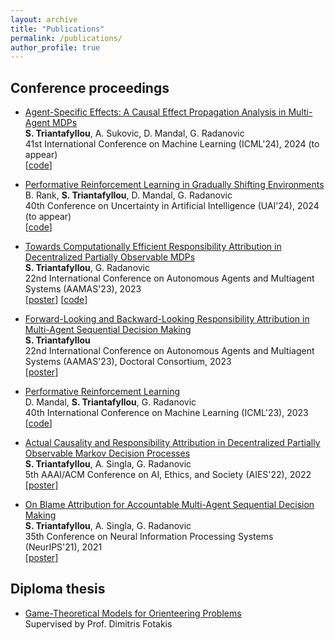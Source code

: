 ```yaml
---
layout: archive
title: "Publications"
permalink: /publications/
author_profile: true
---
```


Conference proceedings
------------
- [Agent-Specific Effects: A Causal Effect Propagation Analysis in Multi-Agent MDPs](https://arxiv.org/abs/2310.11334) <br>**S. Triantafyllou**, A. Sukovic, D. Mandal, G. Radanovic <br> 41st International Conference on Machine Learning (ICML'24), 2024 (to appear) <br> [[code](https://github.com/stelios30/agent-specific-effects.git)]

- [Performative Reinforcement Learning in Gradually Shifting Environments](https://arxiv.org/abs/2402.09838) <br> B. Rank, **S. Triantafyllou**, D. Mandal, G. Radanovic <br> 40th Conference on Uncertainty in Artificial Intelligence (UAI'24), 2024 (to appear) <br> [[code](https://github.com/bsen/performative-rl-gradually-shifting-envs)]

- [Towards Computationally Efficient Responsibility Attribution in Decentralized Partially Observable MDPs](https://dl.acm.org/doi/abs/10.5555/3545946.3598628) <br>**S. Triantafyllou**, G. Radanovic <br> 22nd International Conference on Autonomous Agents and Multiagent Systems (AAMAS'23), 2023 <br> [[poster](https://drive.google.com/file/d/16n7KNPuuy15pybHyIff0owD2OU5AhtUL/view?usp=sharing)] [[code](https://github.com/stelios30/aamas23-responsibility-attribution-mcts.git)]

- [Forward-Looking and Backward-Looking Responsibility Attribution in Multi-Agent Sequential Decision Making](https://dl.acm.org/doi/abs/10.5555/3545946.3599135) <br> **S. Triantafyllou** <br> 22nd International Conference on Autonomous Agents and Multiagent Systems (AAMAS'23), Doctoral Consortium, 2023 <br> [[poster](https://drive.google.com/file/d/1KRXNSqLKrdMIxxF9ZpTTqsniqrPQIOu7/view?usp=sharing)] 

- [Performative Reinforcement Learning](https://arxiv.org/abs/2207.00046) <br> D. Mandal, **S. Triantafyllou**, G. Radanovic <br> 40th International Conference on Machine Learning (ICML'23), 2023 <br> [[code](https://github.com/gradanovic/icml2023-performative-rl-paper-code.git)]

- [Actual Causality and Responsibility Attribution in Decentralized Partially Observable Markov Decision Processes](https://dl.acm.org/doi/10.1145/3514094.3534133) <br> **S. Triantafyllou**, A. Singla, G. Radanovic <br> 5th AAAI/ACM Conference on AI, Ethics, and Society (AIES'22), 2022 <br> [[poster](https://drive.google.com/file/d/1cNdUpq2bJ5V9Z93fzVKF4C0qOn_4maBn/view?usp=sharing)]

- [On Blame Attribution for Accountable Multi-Agent Sequential Decision Making](https://arxiv.org/abs/2107.11927) <br> **S. Triantafyllou**, A. Singla, G. Radanovic <br> 35th Conference on Neural Information Processing Systems (NeurIPS'21), 2021 <br> [[poster](https://drive.google.com/file/d/1IMPSrYlgHMiRgcbLo9AXN_pKqJf4xinE/view?usp=sharing)]

Diploma thesis
------------
- [Game-Theoretical Models for Orienteering Problems](http://artemis.cslab.ece.ntua.gr:8080/jspui/handle/123456789/17391) <br> Supervised by Prof. Dimitris Fotakis
